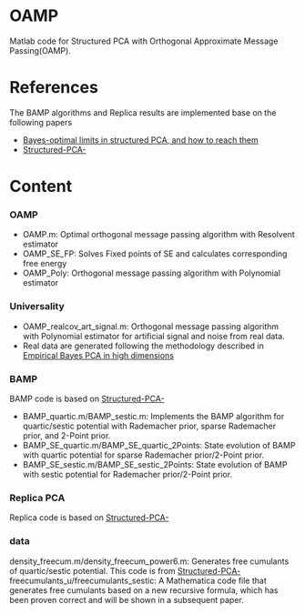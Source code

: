 # OAMP
Matlab code for Structured PCA with Orthogonal Approximate Message Passing(OAMP).

# References
The BAMP algorithms and Replica results are implemented base on the following papers
* [Bayes-optimal limits in structured PCA, and how to reach them](https://arxiv.org/pdf/2210.01237)
* [Structured-PCA-](https://github.com/fcamilli95/Structured-PCA-)

# Content
### OAMP 
* OAMP.m: Optimal orthogonal message passing algorithm with Resolvent estimator
* OAMP_SE_FP: Solves Fixed points of SE and calculates corresponding free energy
* OAMP_Poly: Orthogonal message passing algorithm with Polynomial estimator

### Universality
* OAMP_realcov_art_signal.m: Orthogonal message passing algorithm with Polynomial estimator for artificial signal and noise from real data.
* Real data are generated following the methodology described in [Empirical Bayes PCA in high dimensions](https://arxiv.org/abs/2012.11676)

### BAMP
BAMP code is based on [Structured-PCA-](https://github.com/fcamilli95/Structured-PCA-)
* BAMP_quartic.m/BAMP_sestic.m: Implements the BAMP algorithm for quartic/sestic potential with Rademacher prior, sparse Rademacher prior, and 2-Point prior.
* BAMP_SE_quartic.m/BAMP_SE_quartic_2Points: State evolution of BAMP with quartic potential for sparse Rademacher prior/2-Point prior.
* BAMP_SE_sestic.m/BAMP_SE_sestic_2Points: State evolution of BAMP with sestic potential for Rademacher prior/2-Point prior.

### Replica PCA
Replica code is based on [Structured-PCA-](https://github.com/fcamilli95/Structured-PCA-)

### data
density_freecum.m/density_freecum_power6.m: Generates free cumulants of quartic/sestic potential. This code is from [Structured-PCA-](https://github.com/fcamilli95/Structured-PCA-)
freecumulants_u/freecumulants_sestic: A Mathematica code file that generates free cumulants based on a new recursive formula, which has been proven correct and will be shown in a subsequent paper.


